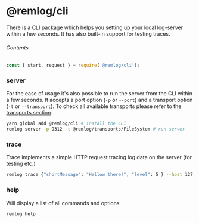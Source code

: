 # @remlog/cli

There is a CLI package which helps you setting up your local log-server within a few seconds. It has also built-in support for testing traces.

###### Contents

```js
const { start, request } = require('@remlog/cli');
```

### server

For the ease of usage it's also possible to run the server from the CLI within a few seconds. It accepts a port option (`-p` or `--port`) and a transport option (`-t` or `--transport`). To check all available transports please refer to the [transports section](#transports).

```bash
yarn global add @remlog/cli # install the CLI
remlog server -p 9312 -t @remlog/transports/FileSystem # run server
```

### trace

Trace implements a simple HTTP request tracing log data on the server (for testing etc.)

```bash
remlog trace {"shortMessage": "Hellow there!", "level": 5 } --host 127.0.0.1 --port 9012 --secure
```

### help

Will display a list of all commands and options

```bash
remlog help
```
